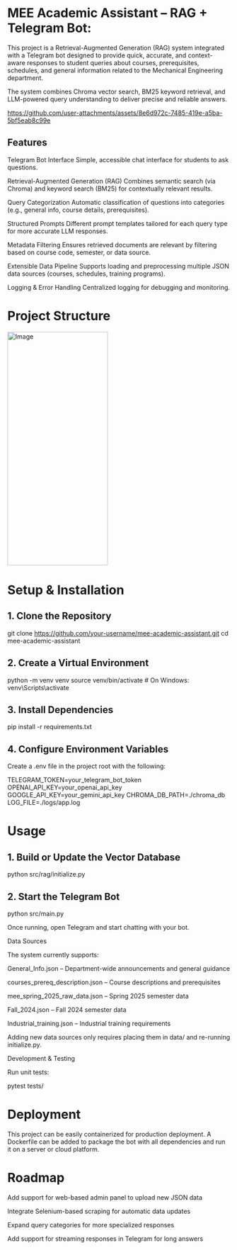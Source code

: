 # MEE Academic Assistant – RAG + Telegram Bot:
This project is a Retrieval-Augmented Generation (RAG) system integrated with a Telegram bot designed to provide quick, accurate, and context-aware responses to student queries about courses, prerequisites, schedules, and general information related to the Mechanical Engineering department.

The system combines Chroma vector search, BM25 keyword retrieval, and LLM-powered query understanding to deliver precise and reliable answers.

https://github.com/user-attachments/assets/8e6d972c-7485-419e-a5ba-5bf5eab8c99e

## Features

Telegram Bot Interface
Simple, accessible chat interface for students to ask questions.

Retrieval-Augmented Generation (RAG)
Combines semantic search (via Chroma) and keyword search (BM25) for contextually relevant results.

Query Categorization
Automatic classification of questions into categories (e.g., general info, course details, prerequisites).

Structured Prompts
Different prompt templates tailored for each query type for more accurate LLM responses.

Metadata Filtering
Ensures retrieved documents are relevant by filtering based on course code, semester, or data source.

Extensible Data Pipeline
Supports loading and preprocessing multiple JSON data sources (courses, schedules, training programs).

Logging & Error Handling
Centralized logging for debugging and monitoring.

# Project Structure
<img width="227" height="527" alt="Image" src="https://github.com/user-attachments/assets/6f5c446d-865c-4b0f-8cbf-75ecf7648589" />




# Setup & Installation
## 1. Clone the Repository
git clone https://github.com/your-username/mee-academic-assistant.git
cd mee-academic-assistant

## 2. Create a Virtual Environment
python -m venv venv
source venv/bin/activate  # On Windows: venv\Scripts\activate

## 3. Install Dependencies
pip install -r requirements.txt

## 4. Configure Environment Variables

Create a .env file in the project root with the following:

TELEGRAM_TOKEN=your_telegram_bot_token
OPENAI_API_KEY=your_openai_api_key
GOOGLE_API_KEY=your_gemini_api_key
CHROMA_DB_PATH=./chroma_db
LOG_FILE=./logs/app.log

# Usage
## 1. Build or Update the Vector Database
python src/rag/initialize.py

## 2. Start the Telegram Bot
python src/main.py


Once running, open Telegram and start chatting with your bot.

Data Sources

The system currently supports:

General_Info.json – Department-wide announcements and general guidance

courses_prereq_description.json – Course descriptions and prerequisites

mee_spring_2025_raw_data.json – Spring 2025 semester data

Fall_2024.json – Fall 2024 semester data

Industrial_training.json – Industrial training requirements

Adding new data sources only requires placing them in data/ and re-running initialize.py.

Development & Testing

Run unit tests:

pytest tests/

# Deployment

This project can be easily containerized for production deployment. A Dockerfile can be added to package the bot with all dependencies and run it on a server or cloud platform.

# Roadmap

Add support for web-based admin panel to upload new JSON data

Integrate Selenium-based scraping for automatic data updates

Expand query categories for more specialized responses

Add support for streaming responses in Telegram for long answers
